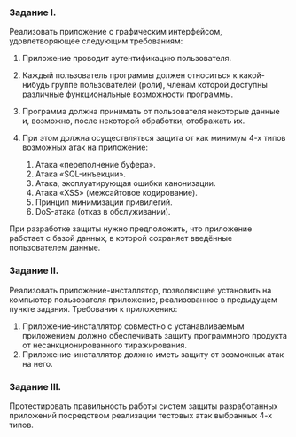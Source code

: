 ### Задание I. 
Реализовать приложение с графическим интерфейсом, удовлетворяющее следующим требованиям:
1. Приложение проводит аутентификацию пользователя. 
2.  Каждый пользователь программы должен относиться к какой-нибудь группе пользователей (роли), членам которой доступны различные функциональные возможности программы. 
3. Программа должна принимать от пользователя некоторые данные и, возможно, после некоторой обработки, отображать их. 
4. При этом должна осуществляться защита от как минимум 4-х типов возможных атак на приложение:
   
   1. Атака «переполнение буфера». 
   2. Атака «SQL-инъекции». 
   3. Атака, эксплуатирующая ошибки канонизации. 
   4. Атака «XSS» (межсайтовое кодирование). 
   5. Принцип минимизации привилегий. 
   6. DoS-атака (отказ в обслуживании).
 
При разработке защиты нужно предположить, что приложение работает с базой данных, в которой сохраняет введённые пользователем данные. 

### Задание II. 
Реализовать приложение-инсталлятор, позволяющее установить на компьютер пользователя приложение, реализованное в предыдущем пункте задания. 
Требования к приложению:

1. Приложение-инсталлятор совместно с устанавливаемым приложением должно обеспечивать защиту программного продукта от несанкционированного тиражирования. 
2. Приложение-инсталлятор должно иметь защиту от возможных атак на него. 

### Задание III. 
Протестировать правильность работы систем защиты разработанных приложений посредством реализации тестовых атак выбранных 4-х типов.
